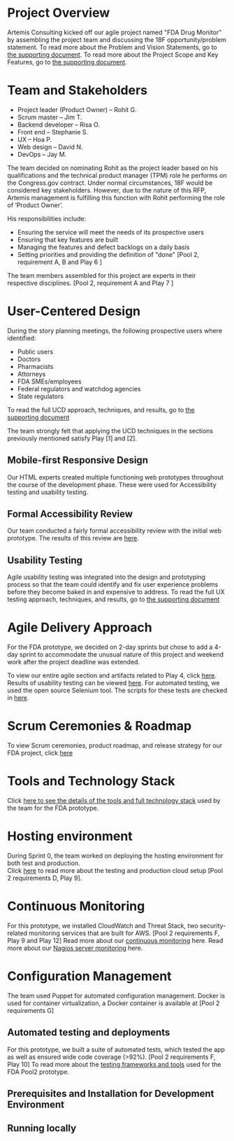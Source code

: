 ﻿Project Overview
================
Artemis Consulting kicked off our agile project named "FDA Drug Monitor" by assembling the project team and discussing the 18F opportunity/problem statement. 
To read more about the Problem and Vision Statements, go to [the supporting document](https://github.com/artemis-consulting/prototype/blob/master/SUPPORTING_DOC.md#section-pool2-vision).
To read more about the Project Scope and Key Features, go to [the supporting document](https://github.com/artemis-consulting/prototype/blob/master/SUPPORTING_DOC.md#section-pool2-overview).

Team and Stakeholders
=====================
* Project leader (Product Owner) – Rohit G.
* Scrum master – Jim T.
* Backend developer – Risa O.
* Front end – Stephanie S.
* UX – Hoa P.
* Web design – David N.
* DevOps – Jay M.

The team decided on nominating Rohit as the project leader based on his qualifications and the technical product manager (TPM) role he performs on the Congress.gov contract. Under normal circumstances, 18F would be considered key stakeholders. However, due to the nature of this RFP, Artemis management is fulfilling this function with Rohit performing the role of ‘Product Owner’. 

His responsibilities include:

* Ensuring the service will meet the needs of its prospective users
* Ensuring that key features are built
* Managing the features and defect backlogs on a daily basis
* Setting priorities and providing the definition of "done" 
[Pool 2, requirement A, B and Play 6 ]

The team members assembled for this project are experts in their respective disciplines. [Pool 2, requirement A and Play 7 ]

User-Centered Design 
====================
During the story planning meetings, the following prospective users where identified:
* Public users
* Doctors 
* Pharmacists 
* Attorneys 
* FDA SMEs/employees 
* Federal regulators and watchdog agencies
* State regulators

To read the full UCD approach, techniques, and results, go to [the supporting document](https://github.com/artemis-consulting/prototype/blob/master/SUPPORTING_DOC.md#section-pool2-ucd)

The team strongly felt that applying the UCD techniques in the sections previously mentioned satisfy Play [1] and [2].

Mobile-first Responsive Design
------------------------------
Our HTML experts created multiple functioning web prototypes throughout the course of the development phase. These were used for Accessibility testing and usability testing. 

Formal Accessibility Review
---------------------------
Our team conducted a fairly formal accessibility review with the initial web prototype. The results of this review are [here](https://github.com/artemis-consulting/prototype/blob/master/user-centered-design/3-user-interface/accessibility/FDA%20Drug%20Monitor%20Formal%20Accessibility%20Review.pdf).

Usability Testing
-----------------
Agile usability testing was integrated into the design and prototyping process so that the team could identify and fix user experience problems before they become baked in and expensive to address. To read the full UX testing approach, techniques, and results, go to [the supporting document](https://github.com/artemis-consulting/prototype/blob/master/SUPPORTING_DOC.md#section-pool2-ux-testing)

Agile Delivery Approach
=======================
For the FDA prototype, we decided on 2-day sprints but chose to add a 4-day sprint to accommodate the unusual nature of this project and weekend work after the project deadline was extended.

To view our entire agile section and artifacts related to Play 4, click [here](https://github.com/artemis-consulting/prototype/blob/master/SUPPORTING_DOC.md#section-pool2-agile).
Results of usability testing can be viewed [here](https://github.com/artemis-consulting/prototype/blob/master/SUPPORTING_DOC.md#section-pool2-ucd). 
For automated testing, we used the open source Selenium tool. The scripts for these tests are checked in [here](https://github.com/artemis-consulting/prototype/blob/master/code/core/tests/test_behavior.py).

Scrum Ceremonies & Roadmap
==========================
To view Scrum ceremonies, product roadmap, and release strategy for our FDA project, click [here](https://github.com/artemis-consulting/prototype/blob/master/SUPPORTING_DOC.md#section-pool2-scrum)

Tools and Technology Stack
==========================
Click [here to see the details of the tools and full technology stack](https://github.com/artemis-consulting/prototype/blob/master/SUPPORTING_DOC.md#section-pool2-tools) used by the team for the FDA prototype.

Hosting environment
===================
During Sprint 0, the team worked on deploying the hosting environment for both test and production.  
Click [here](https://github.com/artemis-consulting/prototype/blob/master/SUPPORTING_DOC.md#section-pool2-hosting) to read more about the testing and production cloud setup [Pool 2 requirements D, Play 9]. 

Continuous Monitoring
=====================

For this prototype, we installed CloudWatch and Threat Stack, two security-related monitoring services that are built for AWS. [Pool 2 requirements F, Play 9 and Play 12]
Read more about our [continuous monitoring](https://github.com/artemis-consulting/prototype/blob/master/SUPPORTING_DOC.md#section-pool2-monitoring) here.
Read more about our [Nagios server monitoring](https://github.com/artemis-consulting/prototype/blob/master/SUPPORTING_DOC.md#section-pool2-nagios) here.

Configuration Management
========================

The team used Puppet for automated configuration management. Docker is used for container virtualization, a Docker container is available at 
[Pool 2 requirements G]

Automated testing and deployments
---------------------------------
For this prototype, we built a suite of automated tests, which tested the app as well as ensured wide code coverage (>92%). [Pool 2 requirements F, Play 10]
To read more about the [testing frameworks and tools](https://github.com/artemis-consulting/prototype/blob/master/SUPPORTING_DOC.md#section-pool2-automated-testing) used for the FDA Pool2 prototype.

Prerequisites and Installation for Development Environment
----------------------------------------------------------


Running locally
---------------

